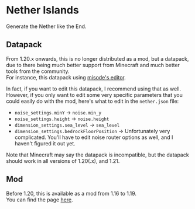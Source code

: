 # Nether Islands
Generate the Nether like the End.

## Datapack
From 1.20.x onwards, this is no longer distributed as a mod, but a datapack, due to there being much better support from Minecraft and much better tools from the community.  
For instance, this datapack using [misode's editor](https://misode.github.io/worldgen/noise-settings).

In fact, if you want to edit this datapack, I recommend using that as well.  
However, if you only want to edit some very specific parameters that you could easily do with the mod, here's what to edit in the `nether.json` file:
- `noise_settings.minY` -> `noise.min_y`
- `noise_settings.height` -> `noise.height`
- `dimension_settings.sea_level` -> `sea_level`
- `dimension_settings.bedrockFloorPosition` -> Unfortunately very complicated. You'll have to edit noise router options as well, and I haven't figured it out yet.

Note that Minecraft may say the datapack is incompatible, but the datapack should work in all versions of 1.20(.x), and 1.21.

## Mod
Before 1.20, this is available as a mod from 1.16 to 1.19.  
You can find the page [here](https://www.curseforge.com/minecraft/mc-mods/netherislands).